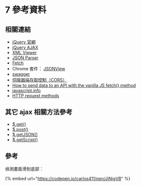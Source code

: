 # 7 參考資料

## 相關連結

* [jQuery 官網](https://jquery.com/)
* [jQuery AJAX](https://api.jquery.com/jquery.ajax/)
* [XML Viewer](https://codebeautify.org/xmlviewer)
* [JSON Parser](http://json.parser.online.fr/)
* [Fetch](https://developer.mozilla.org/zh-TW/docs/Web/API/Fetch\_API/Using\_Fetch)
* Chrome 套件： [JSONView](https://chrome.google.com/webstore/detail/jsonview/chklaanhfefbnpoihckbnefhakgolnmc?hl=zh-TW)
* [swagger](https://swagger.io/)
* [伺服器端存取控制（CORS）](https://developer.mozilla.org/zh-TW/docs/Web/HTTP/Server-Side\_Access\_Control)
* [How to send data to an API with the vanilla JS fetch() method](https://gomakethings.com/how-to-send-data-to-an-api-with-the-vanilla-js-fetch-method/)
* [javascript.info](https://javascript.info/fetch)
* [HTTP request methods](https://developer.mozilla.org/en-US/docs/Web/HTTP/Methods)

## 其它 ajax 相關方法參考

* [$.get()](https://api.jquery.com/jQuery.get/)
* [$.post()](https://api.jquery.com/jQuery.post/)
* [$.getJSON()](https://api.jquery.com/jQuery.getJSON/)
* [$.getScript()](https://api.jquery.com/jQuery.getScript/)



## 參考

偵測畫面滑到底部：

{% embed url="https://codepen.io/carlos411/pen/JjNjgVB" %}



